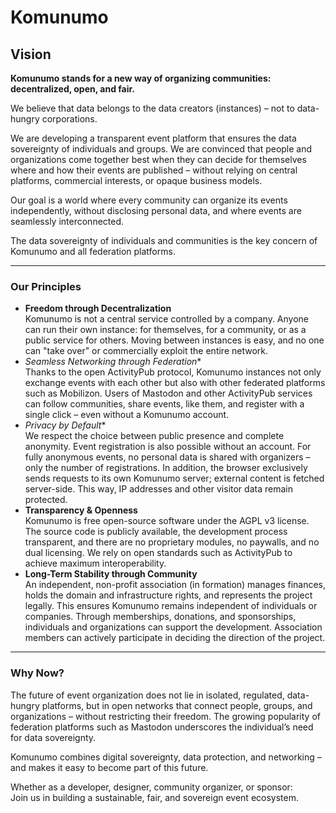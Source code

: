 # Komunumo

## Vision

**Komunumo stands for a new way of organizing communities: decentralized, open, and fair.**

We believe that data belongs to the data creators (instances) – not to data-hungry corporations.

We are developing a transparent event platform that ensures the data sovereignty of individuals and groups. We are convinced that people and organizations come together best when they can decide for themselves where and how their events are published – without relying on central platforms, commercial interests, or opaque business models.

Our goal is a world where every community can organize its events independently, without disclosing personal data, and where events are seamlessly interconnected.

The data sovereignty of individuals and communities is the key concern of Komunumo and all federation platforms.

---

### Our Principles

- **Freedom through Decentralization**  
  Komunumo is not a central service controlled by a company. Anyone can run their own instance: for themselves, for a community, or as a public service for others. Moving between instances is easy, and no one can "take over" or commercially exploit the entire network.
- *Seamless Networking through Federation**  
  Thanks to the open ActivityPub protocol, Komunumo instances not only exchange events with each other but also with other federated platforms such as Mobilizon. Users of Mastodon and other ActivityPub services can follow communities, share events, like them, and register with a single click – even without a Komunumo account.
- *Privacy by Default**  
  We respect the choice between public presence and complete anonymity. Event registration is also possible without an account. For fully anonymous events, no personal data is shared with organizers – only the number of registrations. In addition, the browser exclusively sends requests to its own Komunumo server; external content is fetched server-side. This way, IP addresses and other visitor data remain protected.
- **Transparency & Openness**  
  Komunumo is free open-source software under the AGPL v3 license. The source code is publicly available, the development process transparent, and there are no proprietary modules, no paywalls, and no dual licensing. We rely on open standards such as ActivityPub to achieve maximum interoperability.
- **Long-Term Stability through Community**  
  An independent, non-profit association (in formation) manages finances, holds the domain and infrastructure rights, and represents the project legally. This ensures Komunumo remains independent of individuals or companies. Through memberships, donations, and sponsorships, individuals and organizations can support the development. Association members can actively participate in deciding the direction of the project.

---

### Why Now?

The future of event organization does not lie in isolated, regulated, data-hungry platforms, but in open networks that connect people, groups, and organizations – without restricting their freedom. The growing popularity of federation platforms such as Mastodon underscores the individual’s need for data sovereignty.

Komunumo combines digital sovereignty, data protection, and networking – and makes it easy to become part of this future.

Whether as a developer, designer, community organizer, or sponsor:  
Join us in building a sustainable, fair, and sovereign event ecosystem.
